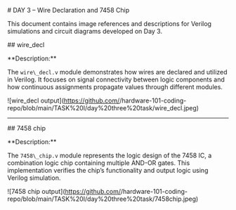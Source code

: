 \# DAY 3 – Wire Declaration and 7458 Chip



This document contains image references and descriptions for Verilog simulations and circuit diagrams developed on Day 3.



\## wire\_decl

\*\*Description:\*\*  

The `wire\_decl.v` module demonstrates how wires are declared and utilized in Verilog. It focuses on signal connectivity between logic components and how continuous assignments propagate values through different modules.



!\[wire\_decl output](https://github.com/<elakkiya-07>/hardware-101-coding-repo/blob/main/TASK%20I/day%20three%20task/wire\_decl.jpeg)



---



\## 7458 chip

\*\*Description:\*\*  

The `7458\_chip.v` module represents the logic design of the 7458 IC, a combination logic chip containing multiple AND-OR gates. This implementation verifies the chip’s functionality and output logic using Verilog simulation.



!\[7458 chip output](https://github.com/<elakkiya-07>/hardware-101-coding-repo/blob/main/TASK%20I/day%20three%20task/7458chip.jpeg)



